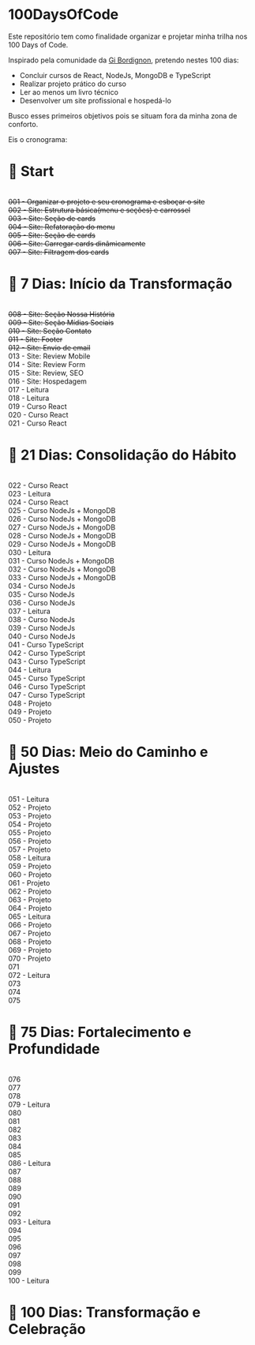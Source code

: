 # 100DaysOfCode

Este repositório tem como finalidade organizar e projetar minha trilha nos 100 Days of Code.

Inspirado pela comunidade da <a href="https://github.com/sspacecoding">Gi Bordignon</a>, pretendo nestes 100 dias:

- Concluir cursos de React, NodeJs, MongoDB e TypeScript
- Realizar projeto prático do curso
- Ler ao menos um livro técnico
- Desenvolver um site profissional e hospedá-lo

Busco esses primeiros objetivos pois se situam fora da minha zona de conforto.

Eis o cronograma:

<h1>🚩 Start</h1>

<br>~~001 - Organizar o projeto e seu cronograma e esboçar o site~~
<br>~~002 - Site: Estrutura básica(menu e seções) e carrossel~~
<br>~~003 - Site: Seção de cards~~
<br>~~004 - Site: Refatoração do menu~~
<br>~~005 - Site: Seção de cards~~
<br>~~006 - Site: Carregar cards dinâmicamente~~
<br>~~007 - Site: Filtragem dos cards~~
<br><h1>🚩 7 Dias: Início da Transformação</h1>
<br>~~008 - Site: Seção Nossa História~~
<br>~~009 - Site: Seção Mídias Sociais~~
<br>~~010 - Site: Seção Contato~~
<br>~~011 - Site: Footer~~
<br>~~012 - Site: Envio de email~~
<br>013 - Site: Review Mobile
<br>014 - Site: Review Form
<br>015 - Site: Review, SEO
<br>016 - Site: Hospedagem
<br>017 - Leitura
<br>018 - Leitura
<br>019 - Curso React
<br>020 - Curso React
<br>021 - Curso React
<br><h1>🚩 21 Dias: Consolidação do Hábito</h1>
<br>022 - Curso React
<br>023 - Leitura
<br>024 - Curso React
<br>025 - Curso NodeJs + MongoDB
<br>026 - Curso NodeJs + MongoDB
<br>027 - Curso NodeJs + MongoDB
<br>028 - Curso NodeJs + MongoDB
<br>029 - Curso NodeJs + MongoDB
<br>030 - Leitura
<br>031 - Curso NodeJs + MongoDB
<br>032 - Curso NodeJs + MongoDB
<br>033 - Curso NodeJs + MongoDB
<br>034 - Curso NodeJs
<br>035 - Curso NodeJs
<br>036 - Curso NodeJs
<br>037 - Leitura
<br>038 - Curso NodeJs
<br>039 - Curso NodeJs
<br>040 - Curso NodeJs
<br>041 - Curso TypeScript
<br>042 - Curso TypeScript
<br>043 - Curso TypeScript
<br>044 - Leitura
<br>045 - Curso TypeScript
<br>046 - Curso TypeScript
<br>047 - Curso TypeScript
<br>048 - Projeto
<br>049 - Projeto
<br>050 - Projeto
<br><h1>🚩 50 Dias: Meio do Caminho e Ajustes</h1>
<br>051 - Leitura
<br>052 - Projeto
<br>053 - Projeto
<br>054 - Projeto
<br>055 - Projeto
<br>056 - Projeto
<br>057 - Projeto
<br>058 - Leitura
<br>059 - Projeto
<br>060 - Projeto
<br>061 - Projeto
<br>062 - Projeto
<br>063 - Projeto
<br>064 - Projeto
<br>065 - Leitura
<br>066 - Projeto
<br>067 - Projeto
<br>068 - Projeto
<br>069 - Projeto
<br>070 - Projeto
<br>071
<br>072 - Leitura
<br>073
<br>074
<br>075
<br><h1>🚩 75 Dias: Fortalecimento e Profundidade</h1>
<br>076
<br>077
<br>078
<br>079 - Leitura
<br>080
<br>081
<br>082
<br>083
<br>084
<br>085
<br>086 - Leitura
<br>087
<br>088
<br>089
<br>090
<br>091
<br>092
<br>093 - Leitura
<br>094
<br>095
<br>096
<br>097
<br>098
<br>099
<br>100 - Leitura
<br><h1>🚩 100 Dias: Transformação e Celebração</h1>
